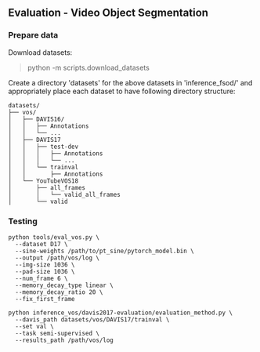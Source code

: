 ## Evaluation - Video Object Segmentation


### Prepare data

Download datasets:

> python -m scripts.download_datasets

Create a directory 'datasets' for the above datasets in 'inference_fsod/' and appropriately place each dataset to have following directory structure:

    datasets/
    ├── vos/
    │   ├── DAVIS16/ 
    │   │   ├── Annotations
    │   │   └── ...
    │   ├── DAVIS17
    │   │   ├── test-dev
    │   │   │   ├── Annotations
    │   │   │   └── ...
    │   │   └── trainval
    │   │       ├── Annotations
    │   └── YouTubeVOS18
    │       ├── all_frames
    │       │   └── valid_all_frames
    │       └── valid


### Testing


```
python tools/eval_vos.py \
  --dataset D17 \
  --sine-weights /path/to/pt_sine/pytorch_model.bin \
  --output /path/vos/log \
  --img-size 1036 \
  --pad-size 1036 \
  --num_frame 6 \
  --memory_decay_type linear \
  --memory_decay_ratio 20 \
  --fix_first_frame
 
python inference_vos/davis2017-evaluation/evaluation_method.py \
  --davis_path datasets/vos/DAVIS17/trainval \
  --set val \
  --task semi-supervised \
  --results_path /path/vos/log
```